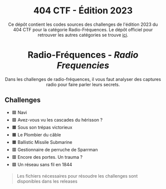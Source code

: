 <div align="center">
  <h1 style=>404 CTF - Édition 2023</h1>
  <p>
    Ce dépôt contient les codes sources des challenges de l'édition 2023 du 404 CTF pour la catégorie Radio-Fréquences. Le dépôt officiel pour retrouver les autres catégories se trouve  <a href="https://github.com/HackademINT/404CTF-2022">ici</a>.
  </p>
</div>

<div align="center">
  <h1>Radio-Fréquences - <i>Radio Frequencies</i></h1>
  <p>
    Dans les challenges de radio-fréquences, il vous faut analyser des captures radio pour faire parler leurs secrets.
  </p>
</div>

## Challenges
- 🟦 Navi
- 🟩 Avez-vous vu les cascades du hérisson ?
- 🟧 Sous son trépas victorieux
- 🟧 Le Plombier du câble
- 🟧 Ballistic Missile Submarine
- 🟥 Gestionnaire de perruche de Sparrman
- 🟥 Encore des portes. Un trauma ?
- 🟪 Un réseau sans fil en 1844

> Les fichiers nécessaires pour résoudre les challenges sont disponibles dans les releases
